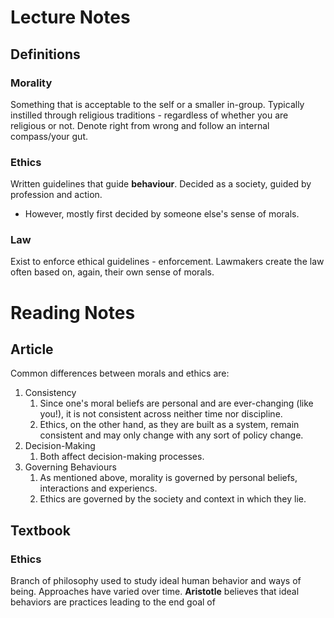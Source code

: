 # Lecture Notes
## Definitions
### Morality
Something that is acceptable to the self or a smaller in-group.
Typically instilled through religious traditions - regardless of whether you are religious or not. 
Denote right from wrong and follow an internal compass/your gut.
### Ethics
Written guidelines that guide **behaviour**.
Decided as a society, guided by profession and action. 
- However, mostly first decided by someone else's sense of morals. 
### Law
Exist to enforce ethical guidelines - enforcement. 
Lawmakers create the law often based on, again, their own sense of morals. 
# Reading Notes
## Article
Common differences between morals and ethics are: 
1. Consistency
	1. Since one's moral beliefs are personal and are ever-changing (like you!), it is not consistent across neither time nor discipline. 
	2. Ethics, on the other hand, as they are built as a system, remain consistent and may only change with any sort of policy change. 
2. Decision-Making
	1. Both affect decision-making processes. 
3. Governing Behaviours
	1. As mentioned above, morality is governed by personal beliefs, interactions and experiencs. 
	2. Ethics are governed by the society and context in which they lie. 
## Textbook
### Ethics
Branch of philosophy used to study ideal human behavior and ways of being. 
Approaches have varied over time. 
**Aristotle** believes that ideal behaviors are practices leading to the end goal of 